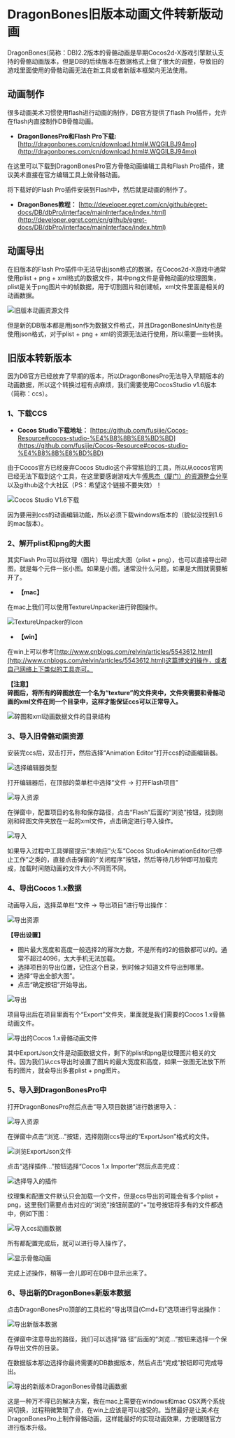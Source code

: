 # DragonBones旧版本动画文件转新版动画

DragonBones(简称：DB)2.2版本的骨骼动画是早期Cocos2d-X游戏引擎默认支持的骨骼动画版本，但是DB的后续版本在数据格式上做了很大的调整，导致旧的游戏里面使用的骨骼动画无法在新工具或者新版本框架内无法使用。

## 动画制作

很多动画美术习惯使用flash进行动画的制作，DB官方提供了flash Pro插件，允许在flash内直接制作DB骨骼动画。 

- **DragonBonesPro和Flash Pro下载:**  [http://dragonbones.com/cn/download.html#.WQGlLBJ94mo](http://dragonbones.com/cn/download.html#.WQGlLBJ94mo)  

在这里可以下载到DragonBonesPro官方骨骼动画编辑工具和Flash Pro插件，建议美术直接在官方编辑工具上做骨骼动画。  

将下载好的Flash Pro插件安装到Flash中，然后就是动画的制作了。

- **DragonBones教程：** [http://developer.egret.com/cn/github/egret-docs/DB/dbPro/interface/mainInterface/index.html](http://developer.egret.com/cn/github/egret-docs/DB/dbPro/interface/mainInterface/index.html)  

## 动画导出  

在旧版本的Flash Pro插件中无法导出json格式的数据，在Cocos2d-X游戏中通常使用plist + png + xml格式的数据文件，其中png文件是骨骼动画的纹理图集，plist是关于png图片中的帧数据，用于切割图片和创建帧，xml文件里面是相关的动画数据。  

![旧版本动画资源文件](res/01.png)

但是新的DB版本都是用json作为数据文件格式，并且DragonBonesInUnity也是使用json格式，对于plist + png + xml的资源无法进行使用，所以需要一些转换。  

## 旧版本转新版本  

因为DB官方已经放弃了早期的版本，所以DragonBonesPro无法导入早期版本的动画数据，所以这个转换过程有点麻烦，我们需要使用CocosStudio v1.6版本（简称：ccs）。  

### 1、下载CCS

- **Cocos Studio下载地址：** [https://github.com/fusijie/Cocos-Resource#cocos-studio-%E4%B8%8B%E8%BD%BD](https://github.com/fusijie/Cocos-Resource#cocos-studio-%E4%B8%8B%E8%BD%BD)  

由于Cocos官方已经废弃Cocos Studio这个非常尴尬的工具，所以从cocos官网已经无法下载到这个工具，在这里要感谢游戏大牛[傅思杰（厦门）的资源整合分享](https://github.com/fusijie/Cocos-Resource)以及github这个大社区（PS：希望这个链接不要失效）！ 

![Cocos Studio V1.6下载](res/02.png)  

因为要用到ccs的动画编辑功能，所以必须下载windows版本的（貌似没找到1.6的mac版本）。  

### 2、解开plist和png的大图  

其实Flash Pro可以将纹理（图片）导出成大图（plist + png），也可以直接导出碎图，就是每个元件一张小图。如果是小图，通常没什么问题，如果是大图就需要解开了。

- **【mac】**  

在mac上我们可以使用TextureUnpacker进行碎图操作。  

![TextureUnpacker的Icon](res/03.png)  

- **【win】**

在win上可以参考[http://www.cnblogs.com/relvin/articles/5543612.html](http://www.cnblogs.com/relvin/articles/5543612.html)这篇博文的操作，或者自己网络上下类似的工具亦可。  

**【注意】**  
**碎图后，将所有的碎图放在一个名为“texture”的文件夹中，文件夹需要和骨骼动画的xml文件在同一个目录中，这样才能保证ccs可以正常导入。**

![碎图和xml动画数据文件的目录结构](res/04.png)  

### 3、导入旧骨骼动画资源  

安装完ccs后，双击打开，然后选择“Animation Editor”打开ccs的动画编辑器。  

![选择编辑器类型](res/05.png)  

打开编辑器后，在顶部的菜单栏中选择“文件 -> 打开Flash项目”  

![导入资源](res/06.png)  

在弹窗中，配置项目的名称和保存路径，点击“Flash”后面的“浏览”按钮，找到刚刚和碎图文件夹放在一起的xml文件，点击确定进行导入操作。  

![导入](res/07.png)  

如果导入过程中工具弹窗提示“未响应”火车“Cocos StudioAnimationEditor已停止工作”之类的，直接点击弹窗的“关闭程序”按钮，然后等待几秒钟即可加载完成，加载时间随动画的文件大小不同而不同。   

### 4、导出Cocos 1.x数据  

动画导入后，选择菜单栏“文件 -> 导出项目”进行导出操作：  

![导出资源](res/08.png)   

**【导出设置】**

- 图片最大宽度和高度一般选择2的幂次方数，不是所有的2的倍数都可以的。通常不超过4096，太大手机无法加载。
- 选择项目的导出位置，记住这个目录，到时候才知道文件导出到哪里。  
- 选择“导出全部大图”。 
- 点击“确定按钮”开始导出。  

![导出](res/09.png)  

项目导出后在项目里面有个“Export”文件夹，里面就是我们需要的Cocos 1.x骨骼动画文件。  

![导出的Cocos 1.x骨骼动画文件](res/10.png)  

其中ExportJson文件是动画数据文件，剩下的plist和png是纹理图片相关的文件。因为我们从ccs导出时设置了图片的最大宽度和高度，如果一张图无法放下所有的图片，就会导出多套plist + png图片。  

### 5、导入到DragonBonesPro中 

打开DragonBonesPro然后点击“导入项目数据”进行数据导入：    

![导入资源](res/11.png)  

在弹窗中点击“浏览...”按钮，选择刚刚ccs导出的“ExportJson”格式的文件。  

![浏览ExportJson文件](res/12.png)  

点击“选择插件...”按钮选择“Cocos 1.x Importer”然后点击完成：  

![选择导入的插件](res/13.png)

纹理集和配置文件默认只会加载一个文件，但是ccs导出的可能会有多个plist + png，这里我们需要点击对应的“浏览”按钮前面的“+”加号按钮将多有的文件都选中，例如下图：

![导入ccs动画数据](res/14.png) 

所有都配置完成后，就可以进行导入操作了。

![显示骨骼动画](res/15.png)  

完成上述操作，稍等一会儿即可在DB中显示出来了。  


### 6、导出新的DragonBones新版本数据  

点击DragonBonesPro顶部的工具栏的“导出项目(Cmd+E)”选项进行导出操作：  

![导出新版本数据](res/16.png)  

在弹窗中注意导出的路径，我们可以选择“路 径”后面的“浏览...”按钮来选择一个保存导出文件的目录。  

在数据版本那边选择你最终需要的DB数据版本，然后点击“完成”按钮即可完成导出。  

![导出的新版本DragonBones骨骼动画数据](res/17.png)  

这是一种万不得已的解决方案，我在mac上需要在windows和mac OSX两个系统间切换，过程稍微繁琐了点，在win上应该是可以接受的。当然最好是让美术在DragonBonesPro上制作骨骼动画，这样能最好的实现动画效果，方便跟随官方进行版本升级。  


